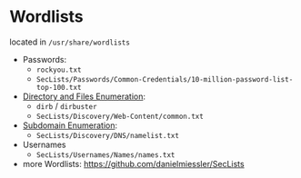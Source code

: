 # Wordlists
located in `/usr/share/wordlists`

- Passwords:
	- `rockyou.txt`
	- `SecLists/Passwords/Common-Credentials/10-million-password-list-top-100.txt`
- [Directory and Files Enumeration](Web/Directory%20and%20Files%20Enumeration.md):
	- `dirb` / `dirbuster`
	- `SecLists/Discovery/Web-Content/common.txt`
- [Subdomain Enumeration](Web/Subdomain%20Enumeration.md):
	- `SecLists/Discovery/DNS/namelist.txt`
- Usernames
	- `SecLists/Usernames/Names/names.txt`
- more Wordlists: https://github.com/danielmiessler/SecLists
